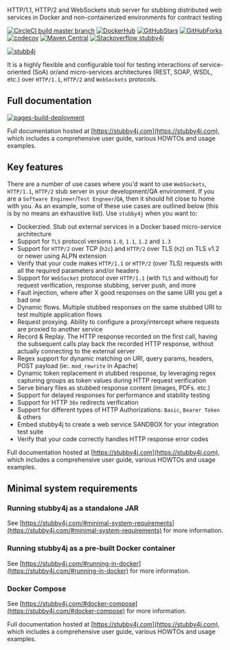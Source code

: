 HTTP/1.1, HTTP/2 and WebSockets stub server for stubbing distributed web services in Docker and non-containerized environments for contract testing

[![CircleCI build master branch][circleci-badge]][circleci-link]
[![DockerHub][docker-hub-badge]][docker-hub-link]
[![GitHubStars][stars-badge]][stars-link]
[![GitHubForks][forks-badge]][forks-link]
[![codecov][codecov-badge]][codecov-link]
[![Maven Central][maven-badge]][maven-link]
[![Stackoverflow stubby4j][stackoverflow-badge]][stackoverflow-link]

[![stubb4j][logo-badge]][logo-link]

It is a highly flexible and configurable tool for testing interactions of service-oriented (SoA) or/and micro-services architectures (REST, SOAP, WSDL, etc.) over `HTTP/1.1`, `HTTP/2` and `WebSockets` protocols.

## Full documentation

[![pages-build-deployment][gh-pages-badge]][gh-pages-link]

Full documentation hosted at [https://stubby4j.com](https://stubby4j.com), which includes a comprehensive user guide, various HOWTOs and usage examples.

## Key features

There are a number of use cases where you'd want to use `WebSockets`, `HTTP/1.1`, `HTTP/2` stub server in your development/QA environment. If you are a `Software Engineer`/`Test Engneer`/`QA`, then it should hit close to home with you. As an example, some of these use cases are outlined below (this is by no means an exhaustive list). Use `stubby4j` when you want to:

* Dockerzied. Stub out external services in a Docker based micro-service architecture
* Support for `TLS` protocol versions `1.0`, `1.1`, `1.2` and `1.3`
* Support for `HTTP/2` over TCP (`h2c`) and `HTTP/2` over TLS (`h2`) on TLS v1.2 or newer using ALPN extension
* Verify that your code makes `HTTP/1.1` or `HTTP/2` (over TLS) requests with all the required parameters and/or headers
* Support for `WebSocket` protocol over `HTTP/1.1` (with `TLS` and without) for request verification, response stubbing, server push, and more
* Fault injection, where after X good responses on the same URI you get a bad one
* Dynamic flows. Multiple stubbed responses on the same stubbed URI to test multiple application flows
* Request proxying. Ability to configure a proxy/intercept where requests are proxied to another service
* Record & Replay. The HTTP response recorded on the first call, having the subsequent calls play back the recorded HTTP response, without actually connecting to the external server
* Regex support for dynamic matching on URI, query params, headers, POST payload (ie:. `mod_rewrite` in Apache)
* Dynamic token replacement in stubbed response, by leveraging regex capturing groups as token values during HTTP request verification
* Serve binary files as stubbed response content (images, PDFs. etc.)
* Support for delayed responses for performance and stability testing
* Support for HTTP `30x` redirects verification
* Support for different types of HTTP Authorizations: `Basic`, `Bearer Token` & others
* Embed stubby4j to create a web service SANDBOX for your integration test suite
* Verify that your code correctly handles HTTP response error codes

Full documentation hosted at [https://stubby4j.com](https://stubby4j.com), which includes a comprehensive user guide, various HOWTOs and usage examples.

## Minimal system requirements

### Running stubby4j as a standalone JAR

See [https://stubby4j.com/#minimal-system-requirements](https://stubby4j.com/#minimal-system-requirements) for more information.

### Running stubby4j as a pre-built Docker container

See [https://stubby4j.com/#running-in-docker](https://stubby4j.com/#running-in-docker) for more information.

### Docker Compose

See [https://stubby4j.com/#docker-compose](https://stubby4j.com/#docker-compose) for more information.

Full documentation hosted at [https://stubby4j.com](https://stubby4j.com), which includes a comprehensive user guide, various HOWTOs and usage examples.


<!-- references -->

[circleci-badge]: https://circleci.com/gh/azagniotov/stubby4j.svg?style=shield
[circleci-link]: https://circleci.com/gh/azagniotov/stubby4j

[codecov-badge]: https://codecov.io/gh/azagniotov/stubby4j/branch/master/graph/badge.svg
[codecov-link]: https://codecov.io/gh/azagniotov/stubby4j

[maven-badge]: https://img.shields.io/maven-central/v/io.github.azagniotov/stubby4j.svg?style=flat&label=maven-central
[maven-link]: http://search.maven.org/#search%7Cga%7C1%7Cg%3A%22io.github.azagniotov%22%20AND%20a%3A%22stubby4j%22
  
[stubby4j-7-x-maven-link]: http://search.maven.org/#search%7Cga%7C1%7Cg%3A%22io.github.azagniotov%22%20AND%20a%3A%22stubby4j%20AND%20v%3A%227.*
[stubby4j-6-x-maven-link]: http://search.maven.org/#search%7Cga%7C1%7Cg%3A%22io.github.azagniotov%22%20AND%20a%3A%22stubby4j%20AND%20v%3A%226.*
[stubby4j-5-x-maven-link]: http://search.maven.org/#search%7Cga%7C1%7Cg%3A%22io.github.azagniotov%22%20AND%20a%3A%22stubby4j%20AND%20v%3A%225.*
[stubby4j-4-x-maven-link]: http://search.maven.org/#search%7Cga%7C1%7Cg%3A%22io.github.azagniotov%22%20AND%20a%3A%22stubby4j%20AND%20v%3A%224.*

[stackoverflow-badge]: https://img.shields.io/badge/stackoverflow-stubby4j-brightgreen.svg?style=flat
[stackoverflow-link]: http://stackoverflow.com/questions/tagged/stubby4j

[chat-badge]: https://badges.gitter.im/Join%20Chat.svg
[chat-link]: https://gitter.im/stubby4j/Lobby

[license-badge]: https://img.shields.io/badge/license-MIT-blue.svg?style=flat
[license-link]: http://badges.mit-license.org

[docker-hub-badge]: https://img.shields.io/docker/pulls/azagniotov/stubby4j.svg?style=flat
[docker-hub-link]: https://hub.docker.com/r/azagniotov/stubby4j

[stars-badge]: https://img.shields.io/github/stars/azagniotov/stubby4j.svg?color=success
[stars-link]: https://github.com/azagniotov/stubby4j

[logo-badge]: https://cdn.rawgit.com/azagniotov/stubby4j/master/assets/stubby-logo-duke-hiding.svg
[logo-link]: https://github.com/azagniotov/stubby4j

[forks-badge]: https://img.shields.io/github/forks/azagniotov/stubby4j.svg
[forks-link]: https://github.com/azagniotov/stubby4j

[gh-pages-badge]: https://github.com/azagniotov/stubby4j/actions/workflows/pages/pages-build-deployment/badge.svg?branch=gh-pages
[gh-pages-link]: https://github.com/azagniotov/stubby4j/actions/workflows/pages/pages-build-deployment
